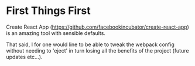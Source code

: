 # First Things First

Create React App (https://github.com/facebookincubator/create-react-app) is an amazing tool with sensible defaults.

That said, I for one would line to be able to tweak the webpack config without needing to 'eject' in turn losing all the benefits of the project (future updates etc...).